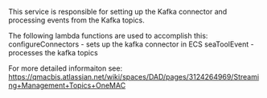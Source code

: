 This service is responsible for setting up the Kafka connector and processing events from the Kafka topics.

The following lambda functions are used to accomplish this: configureConnectors - sets up the kafka connector in ECS
seaToolEvent - processes the kafka topics

For more detailed informaiton see:
https://qmacbis.atlassian.net/wiki/spaces/DAD/pages/3124264969/Streaming+Management+Topics+OneMAC
